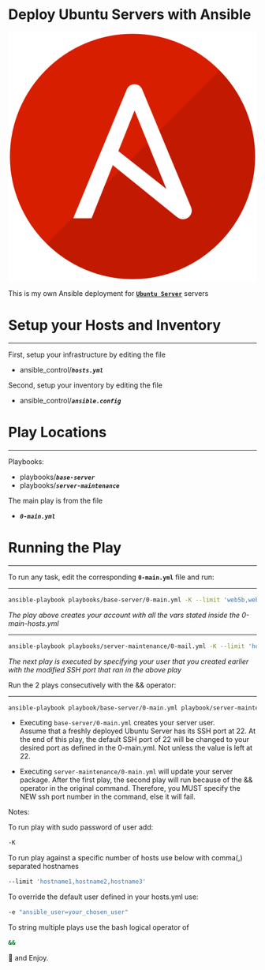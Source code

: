 # Deploy Ubuntu Servers with Ansible

![alt text](https://github.com/ansible/logos/blob/main/vscode-ansible-logo/vscode-ansible.png "Logo Title Text 1")

This is my own Ansible deployment for <strong><ins>`Ubuntu Server`</ins></strong> servers

# Setup your Hosts and Inventory
---

First, setup your infrastructure by editing the file

  * ansible_control/<strong>*`hosts.yml`*</strong>

Second, setup your inventory by editing the file
  
  * ansible_control/<strong>*`ansible.config`*</strong>

# Play Locations
---

Playbooks:
  * playbooks/<strong>*`base-server`*</strong>
  * playbooks/<strong>*`server-maintenance`*</strong>

The main play is from the file
  * <strong>*`0-main.yml`*</strong>

# Running the Play
---

To run any task, edit the corresponding <strong>`0-main.yml`</strong> file and run:

---
```bash
ansible-playbook playbooks/base-server/0-main.yml -K --limit 'web5b,web7' -e 'ansible_user=old_user'
```
<em>The play above creates your account with all the vars stated inside the 0-main-hosts.yml</em>

---  
```bash
ansible-playbook playbooks/server-maintenance/0-mail.yml -K --limit 'host1,host2,host3' -e 'ansible_user=new_user'
```
<em>The next play is executed by specifying your user that you created earlier with the modified SSH port that ran in the above play</em>

Run the 2 plays consecutively with the && operator:

---
```bash
ansible-playbook playbook/base-server/0-main.yml playbook/server-maintenance/0-main.yml -K --limit 'host3,host6' -e "ansible_user=somebody" <strong><em>&&</em></strong> ansible-playbook playbooks/server-maintenance/0-main.yml --limit 'host1,host2,host' -e "ansible_user=morty" -e "ansible_ssh_port=22222"
```

* Executing `base-server/0-main.yml` creates your server user.  
      Assume that a freshly deployed Ubuntu Server has its SSH port at 22.
      At the end of this play, the default SSH port of 22 will be changed to your desired port
      as defined in the 0-main.yml.  Not unless the value is left at 22. 

* Executing `server-maintenance/0-main.yml` will update your server package.
      After the first play, the second play will run because of the && operator in the original
      command.  Therefore, you MUST specify the NEW ssh port number in the command, else it will
      fail.


Notes: 

To run play with sudo password of user add:

```bash
-K
```

To run play against a specific number of hosts use below  with comma(,) separated  hostnames

```bash
--limit 'hostname1,hostname2,hostname3'
```

To override the default user defined in your hosts.yml use:

```bash
-e "ansible_user=your_chosen_user"
```

To string multiple plays use the bash logical operator of 

```bash
&&
```

:beers: and Enjoy.